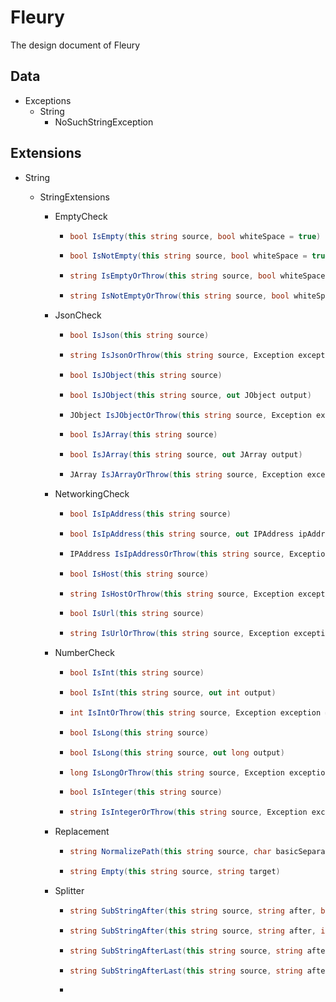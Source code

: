 ﻿# Fleury

The design document of Fleury

## Data

+ Exceptions
  + String
    + NoSuchStringException

## Extensions

+ String

  + StringExtensions

    + EmptyCheck

      + ```c#
        bool IsEmpty(this string source, bool whiteSpace = true)
        ```

      + ```c#
        bool IsNotEmpty(this string source, bool whiteSpace = true)
        ```

      + ```c#
        string IsEmptyOrThrow(this string source, bool whiteSpace = true, Exception exception = null)
        ```

      + ```c#
        string IsNotEmptyOrThrow(this string source, bool whiteSpace = true, Exception exception = null)
        ```

    + JsonCheck

      + ```c#
        bool IsJson(this string source)
        ```

      + ```c#
        string IsJsonOrThrow(this string source, Exception exception = null)
        ```

      + ```c#
        bool IsJObject(this string source)
        ```

      + ```c#
        bool IsJObject(this string source, out JObject output)
        ```

      + ```c#
        JObject IsJObjectOrThrow(this string source, Exception exception = null)
        ```

      + ```c#
        bool IsJArray(this string source)
        ```

      + ```c#
        bool IsJArray(this string source, out JArray output)
        ```

      + ```c#
        JArray IsJArrayOrThrow(this string source, Exception exception = null)
        ```

    + NetworkingCheck

      + ```c#
        bool IsIpAddress(this string source)
        ```

      + ```c#
        bool IsIpAddress(this string source, out IPAddress ipAddress)
        ```

      + ```c#
        IPAddress IsIpAddressOrThrow(this string source, Exception exception = null)
        ```

      + ```c#
        bool IsHost(this string source)
        ```

      + ```c#
        string IsHostOrThrow(this string source, Exception exception = null)
        ```

      + ```c#
        bool IsUrl(this string source)
        ```

      + ```c#
        string IsUrlOrThrow(this string source, Exception exception = null)
        ```

    + NumberCheck

      + ```c#
        bool IsInt(this string source)
        ```

      + ```c#
        bool IsInt(this string source, out int output)
        ```

      + ```c#
        int IsIntOrThrow(this string source, Exception exception = null)
        ```

      + ```c#
        bool IsLong(this string source)
        ```

      + ```c#
        bool IsLong(this string source, out long output)
        ```

      + ```c#
        long IsLongOrThrow(this string source, Exception exception = null)
        ```

      + ```c#
        bool IsInteger(this string source)
        ```

      + ```c#
        string IsIntegerOrThrow(this string source, Exception exception = null)
        ```

    + Replacement

      + ```c#
        string NormalizePath(this string source, char basicSeparator = '/')
        ```

      + ```c#
        string Empty(this string source, string target)
        ```

    + Splitter

      + ```c#
        string SubStringAfter(this string source, string after, bool include = true)
        ```

      + ```c#
        string SubStringAfter(this string source, string after, int count, bool include = true)
        ```

      + ```c#
        string SubStringAfterLast(this string source, string after, bool include = true)
        ```

      + ```c#
        string SubStringAfterLast(this string source, string after, int count, bool include = true)
        ```

      + 

